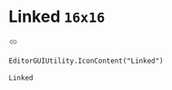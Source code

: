 # Linked `16x16`
<img src="/img/Linked.png" width=16 height=16>

``` CSharp
EditorGUIUtility.IconContent("Linked")
```
```
Linked
```
